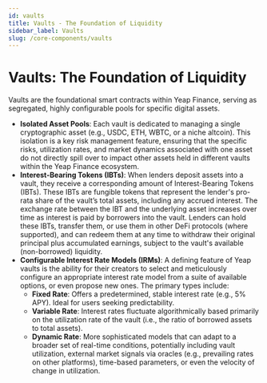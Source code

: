 ```yaml
---
id: vaults
title: Vaults - The Foundation of Liquidity
sidebar_label: Vaults
slug: /core-components/vaults
---
```


# Vaults: The Foundation of Liquidity

Vaults are the foundational smart contracts within Yeap Finance, serving as segregated, highly configurable pools for specific digital assets.

* **Isolated Asset Pools**: Each vault is dedicated to managing a single cryptographic asset (e.g., USDC, ETH, WBTC, or a niche altcoin). This isolation is a key risk management feature, ensuring that the specific risks, utilization rates, and market dynamics associated with one asset do not directly spill over to impact other assets held in different vaults within the Yeap Finance ecosystem.
* **Interest-Bearing Tokens (IBTs)**: When lenders deposit assets into a vault, they receive a corresponding amount of Interest-Bearing Tokens (IBTs). These IBTs are fungible tokens that represent the lender's pro-rata share of the vault’s total assets, including any accrued interest. The exchange rate between the IBT and the underlying asset increases over time as interest is paid by borrowers into the vault. Lenders can hold these IBTs, transfer them, or use them in other DeFi protocols (where supported), and can redeem them at any time to withdraw their original principal plus accumulated earnings, subject to the vault's available (non-borrowed) liquidity.
* **Configurable Interest Rate Models (IRMs)**: A defining feature of Yeap vaults is the ability for their creators to select and meticulously configure an appropriate interest rate model from a suite of available options, or even propose new ones. The primary types include:
    * **Fixed Rate**: Offers a predetermined, stable interest rate (e.g., 5% APY). Ideal for users seeking predictability.
    * **Variable Rate**: Interest rates fluctuate algorithmically based primarily on the utilization rate of the vault (i.e., the ratio of borrowed assets to total assets).
    * **Dynamic Rate**: More sophisticated models that can adapt to a broader set of real-time conditions, potentially including vault utilization, external market signals via oracles (e.g., prevailing rates on other platforms), time-based parameters, or even the velocity of change in utilization.
